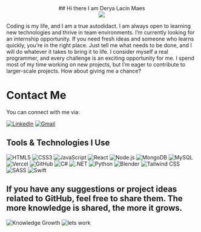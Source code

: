 
<div align="center">## Hi there I am Derya Lacin Maes
</div>
<div align="center">
  <img src="https://media4.giphy.com/media/v1.Y2lkPTc5MGI3NjExNzk3OGltb2oyYnh2Y3l4ZDQ4OGM0MTIwZGFkZWx0dnRkYzVoaXkyNiZlcD12MV9pbnRlcm5hbF9naWZfYnlfaWQmY3Q9Zw/L1R1tvI9svkIWwpVYr/giphy.gif" />
</div>

Coding is my life, and I am a true autodidact. I am always open to learning new technologies and thrive in team environments. I’m currently looking for an internship opportunity. If you need fresh ideas and someone who learns quickly, you’re in the right place. Just tell me what needs to be done, and I will do whatever it takes to bring it to life. I consider myself a real programmer, and every challenge is an exciting opportunity for me. I spend most of my time working on new projects, but I’m eager to contribute to larger-scale projects. How about giving me a chance?

# Contact Me

You can connect with me via:

[![LinkedIn](https://img.shields.io/badge/LinkedIn-0A66C2?style=for-the-badge&logo=linkedin&logoColor=white)](https://www.linkedin.com/in/derya-bxl/)
[![Gmail](https://img.shields.io/badge/Gmail-D14836?style=for-the-badge&logo=gmail&logoColor=white)](mailto:deryalacin@gmail.com)

## Tools & Technologies I Use

![HTML5](https://img.shields.io/badge/HTML5-E34F26?style=for-the-badge&logo=html5&logoColor=white)
![CSS3](https://img.shields.io/badge/CSS3-1572B6?style=for-the-badge&logo=css3&logoColor=white)
![JavaScript](https://img.shields.io/badge/JavaScript-F7DF1E?style=for-the-badge&logo=javascript&logoColor=black)
![React](https://img.shields.io/badge/React-61DAFB?style=for-the-badge&logo=react&logoColor=black)
![Node.js](https://img.shields.io/badge/Node.js-339933?style=for-the-badge&logo=node.js&logoColor=white)
![MongoDB](https://img.shields.io/badge/MongoDB-47A248?style=for-the-badge&logo=mongodb&logoColor=white)
![MySQL](https://img.shields.io/badge/MySQL-4479A1?style=for-the-badge&logo=mysql&logoColor=white)
![Vercel](https://img.shields.io/badge/Vercel-000000?style=for-the-badge&logo=vercel&logoColor=white)
![GitHub](https://img.shields.io/badge/GitHub-181717?style=for-the-badge&logo=github&logoColor=white)
![C#](https://img.shields.io/badge/C%23-239120?style=for-the-badge&logo=c-sharp&logoColor=white)
![.NET](https://img.shields.io/badge/.NET-512BD4?style=for-the-badge&logo=dotnet&logoColor=white)
![Python](https://img.shields.io/badge/Python-3776AB?style=for-the-badge&logo=python&logoColor=white)
![Blender](https://img.shields.io/badge/Blender-F5792A?style=for-the-badge&logo=blender&logoColor=white)
![Tailwind CSS](https://img.shields.io/badge/TailwindCSS-38B2AC?style=for-the-badge&logo=tailwind-css&logoColor=white)
![SASS](https://img.shields.io/badge/SASS-CC6699?style=for-the-badge&logo=sass&logoColor=white)
![Swift](https://img.shields.io/badge/Swift-F05138?style=for-the-badge&logo=swift&logoColor=white)


## If you have any suggestions or project ideas related to GitHub, feel free to share them. The more knowledge is shared, the more it grows. 

![Knowledge Growth](https://media2.giphy.com/media/8U8wAw0Whv0zXOj2dg/giphy.webp?cid=790b7611qreq9qspjysss1eqd10qhxim6hzd8zc9ll5utwzg&ep=v1_gifs_search&rid=giphy.webp&ct=g)
![lets work](https://media2.giphy.com/media/nkVSsaeThSw8RLWHr4/giphy.webp?cid=790b7611c70tgkuxzukj6u4giotutuz5tjwsq2ge1tm9ig3v&ep=v1_gifs_search&rid=giphy.webp&ct=g)





